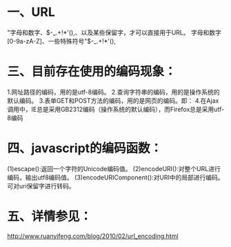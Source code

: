 
# 一、URL
"字母和数字、$-_.+!*'(),、以及某些保留字，才可以直接用于URL。
字母和数字[0-9a-zA-Z]、一些特殊符号"$-_.+!*'(),

# 三、目前存在使用的编码现象：
1.网址路径的编码，用的是utf-8编码。
2.查询字符串的编码，用的是操作系统的默认编码。
3.表单GET和POST方法的编码，用的是网页的编码。即：<meta http-equiv="Content-Type" content="text/html;charset=xxxx">
4.在Ajax调用中，IE总是采用GB2312编码（操作系统的默认编码），而Firefox总是采用utf-8编码

# 四、javascript的编码函数：
(1)escape():返回一个字符的Unicode编码值。
(2)encodeURI():对整个URL进行编码，输出utf8编码值。
(3)encodeURIComponent():对URI中的局部进行编码。可对uri保留字进行转码。

# 五、详情参见：
http://www.ruanyifeng.com/blog/2010/02/url_encoding.html
